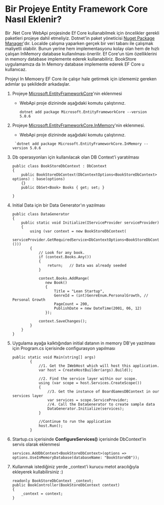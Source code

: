 # Bir Projeye Entity Framework Core Nasıl Eklenir? 

Bir .Net Core WebApi projesinde Ef Core kullanabilmek için öncelikler gerekli paketleri projeye dahil etmeliyiz. 
Dotnet'in paket yöneticisi [Nuget Package Manager](https://www.nuget.org/)'dır.
Localde çalışma yaparken gerçek bir veri tabanı ile çalışmak maliyetli olabilir. Bunun yerine hem implementasyonu kolay olan hem de hızlı çalışan InMemory database kullanılması önerilir. Ef Core'un tüm özelliklerini in memory database implemente ederek kullanabiliriz. 
BookStore uygulamamıza da In Memory database implemente ederek EF Core u kullanıcaz. 

Projeyi In Memoery EF Core ile çalışır hale getirmek için izlememiz gereken adımlar şu şekildedir arkadaşlar. 

 1. Projeye [Microsoft.EntityFrameworkCore](https://www.nuget.org/packages/Microsoft.EntityFrameworkCore/)'nin eklenmesi
    -  WebApi proje dizininde aşağıdaki komutu çalıştırınız. 
    
        `dotnet add package Microsoft.EntityFrameworkCore --version 5.0.6`
2. Projeye [Microsoft.EntityFrameworkCore.InMemory](https://www.nuget.org/packages/Microsoft.EntityFrameworkCore.InMemory)'nin eklenmesi.
      -  WebApi proje dizininde aşağıdaki komutu çalıştırınız. 
    
        `dotnet add package Microsoft.EntityFrameworkCore.InMemory --version 5.0.6  

3. Db operasyonları için kullanılacak olan DB Context'i yaratılması
         
    ```
    public class BookStoreDbContext : DbContext
    {
        public BookStoreDbContext(DbContextOptions<BookStoreDbContext> options) : base(options)
        {}
        public DbSet<Book> Books { get; set; }
      
    }
    ```
4. Initial Data için bir Data Generator'ın yazılması
    
    ```
    public class DataGenerator
    {
        public static void Initialize(IServiceProvider serviceProvider)
        {
            using (var context = new BookStoreDbContext(
            serviceProvider.GetRequiredService<DbContextOptions<BookStoreDbContext>>()))
            {
                // Look for any book.
                if (context.Books.Any())
                {
                    return;   // Data was already seeded
                }

                context.Books.AddRange(
                   new Book()
                   {
                       Title = "Lean Startup",
                       GenreId = (int)GenreEnum.PersonalGrowth, // Personal Growth
                       PageCount = 200,
                       PublishDate = new DateTime(2001, 06, 12)
                   });

                context.SaveChanges();
            }
        }
    }
    ```

5. Uygulama ayağa kalktığından initial datanın in memory DB'ye yazılması için Program.cs içerisinde configurasyon yapılması

    ```
    public static void Main(string[] args)
            {
                //1. Get the IWebHost which will host this application.
                var host = CreateHostBuilder(args).Build();

                //2. Find the service layer within our scope.
                using (var scope = host.Services.CreateScope())
                {
                    //3. Get the instance of BoardGamesDBContext in our services layer
                    var services = scope.ServiceProvider;
                    //4. Call the DataGenerator to create sample data
                    DataGenerator.Initialize(services);
                }

                //Continue to run the application
                host.Run();
            }
    ```

6. Startup.cs içerisinde **ConfigureServices()** içerisinde DbContext'in servis olarak eklenmesi
    
    ```
    services.AddDbContext<BookStoreDbContext>(options => options.UseInMemoryDatabase(databaseName: "BookStoreDB"));
    ```

7. Kullanmak istediğiniz yerde _context'i kurucu metot aracılığıyla ekleyerek kullabilirsiniz :) 
  
    ```
    readonly BookStoreDbContext _context;
    public BookController(BookStoreDbContext context)
    {
        _context = context;
    }
    ```